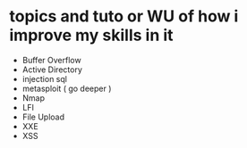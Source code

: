 # topics and tuto or WU of how i improve my skills in it

- Buffer Overflow
- Active Directory
- injection sql
- metasploit ( go deeper )
- Nmap
- LFI
- File Upload
- XXE
- XSS

